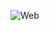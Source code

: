 

![Web](https://github.com/ivancabrilo/4DevWebsite/assets/116125075/8d6007f9-deba-44e5-b67c-970d30ef266c)
